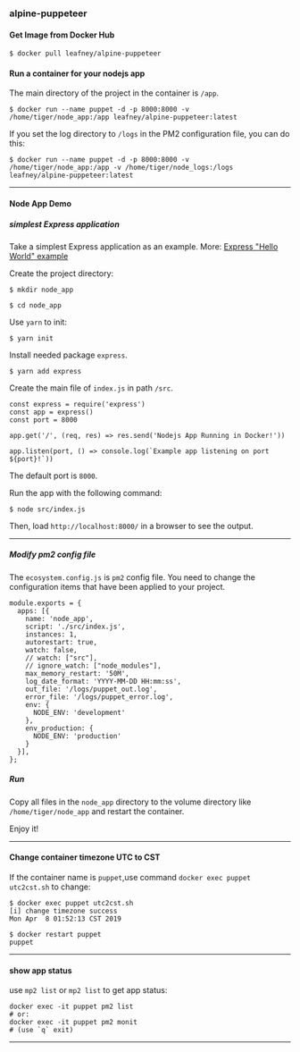 ### alpine-puppeteer

#### Get Image from Docker Hub

```
$ docker pull leafney/alpine-puppeteer
```

#### Run a container for your nodejs app

The main directory of the project in the container is `/app`.

```
$ docker run --name puppet -d -p 8000:8000 -v /home/tiger/node_app:/app leafney/alpine-puppeteer:latest
```

If you set the log directory to `/logs` in the PM2 configuration file, you can do this:

```
$ docker run --name puppet -d -p 8000:8000 -v /home/tiger/node_app:/app -v /home/tiger/node_logs:/logs leafney/alpine-puppeteer:latest
```

***

#### Node App Demo

##### simplest Express application

Take a simplest Express application as an example. More: [Express "Hello World" example](https://expressjs.com/en/starter/hello-world.html)

Create the project directory:

```
$ mkdir node_app

$ cd node_app
```

Use `yarn` to init:

```
$ yarn init
```

Install needed package `express`.

```
$ yarn add express
```

Create the main file of `index.js` in path `/src`.

```
const express = require('express')
const app = express()
const port = 8000

app.get('/', (req, res) => res.send('Nodejs App Running in Docker!'))

app.listen(port, () => console.log(`Example app listening on port ${port}!`))
```

The default port is `8000`.

Run the app with the following command:

```
$ node src/index.js
```

Then, load `http://localhost:8000/` in a browser to see the output.

*****

##### Modify pm2 config file

The `ecosystem.config.js` is `pm2` config file. You need to change the configuration items that have been applied to your project.

```
module.exports = {
  apps: [{
    name: 'node_app',
    script: './src/index.js',
    instances: 1,
    autorestart: true,
    watch: false,
    // watch: ["src"],
    // ignore_watch: ["node_modules"],
    max_memory_restart: '50M',
    log_date_format: 'YYYY-MM-DD HH:mm:ss',
    out_file: '/logs/puppet_out.log',
    error_file: '/logs/puppet_error.log',
    env: {
      NODE_ENV: 'development'
    },
    env_production: {
      NODE_ENV: 'production'
    }
  }],
};
```

##### Run

Copy all files in the `node_app` directory to the volume directory like `/home/tiger/node_app` and restart the container.

Enjoy it!

*****

#### Change container timezone UTC to CST

If the container name is `puppet`,use command `docker exec puppet utc2cst.sh` to change:

```
$ docker exec puppet utc2cst.sh
[i] change timezone success
Mon Apr  8 01:52:13 CST 2019

$ docker restart puppet
puppet
```

*****

#### show app status

use `mp2 list` or `mp2 list` to get app status:

```
docker exec -it puppet pm2 list
# or:
docker exec -it puppet pm2 monit
# (use `q` exit)
```
*****
